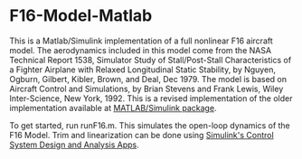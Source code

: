 # F16-Model-Matlab
This is a Matlab/Simulink implementation of a full nonlinear F16 aircraft model. The aerodynamics included in this model come from the NASA Technical Report 1538, Simulator Study of Stall/Post-Stall Characteristics of a Fighter Airplane with Relaxed Longitudinal Static Stability, by Nguyen, Ogburn, Gilbert, Kibler, Brown, and Deal, Dec 1979. The model is based on Aircraft Control and Simulations, by Brian Stevens and Frank Lewis, Wiley Inter-Science, New York, 1992. This is a revised implementation of the older implementation available at  [MATLAB/Simulink package](https://dept.aem.umn.edu/~balas/darpa_sec/SEC.Software.html).

To get started, run runF16.m. This simulates the open-loop dynamics of the F16 Model. Trim and linearization can be done using [Simulink's Control System Design and Analysis Apps](https://www.mathworks.com/products/simcontrol.html).
